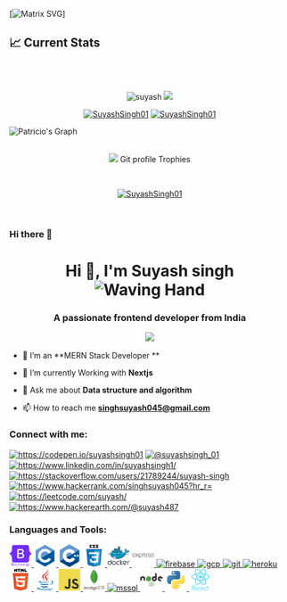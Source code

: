 
 [![Matrix SVG](https://raw.githubusercontent.com/rodrigograca31/rodrigograca31/master/matrix.svg)]
<!-- [![SuyashSingh's GitHub | Topics Over Time](https://stats.quine.sh/SuyashSingh/topics-over-time?theme=dark)]
[![SuyashSingh's GitHub | Languages Over Time](https://stats.quine.sh/SuyashSingh/languages-over-time?theme=light)](https://quine.sh)
[![SuyashSingh's GitHub | Stats](https://stats.quine.sh/SuyashSingh/github?theme=dark)](https://quine.sh)
[![SuyashSingh's Stack Overflow | Stats](https://stats.quine.sh/SuyashSingh/stack-overflow?theme=dark)](https://quine.sh) -->
 ## :chart_with_upwards_trend: Current Stats
</br>
</div>
<br />
<p align="center"><img width="45%" src="https://github-readme-streak-stats.herokuapp.com/?user=SuyashSingh01&theme=gotham&show_icons=true" alt="suyash"/>

<img width="45%" src="https://github-readme-stats-ten-gilt.vercel.app/api?username=SuyashSingh01&show_icons=true&theme=gotham"/>
</p>

<p align="center">
    <a href="https://github.com/SuyashSingh01"><img src="https://github-profile-summary-cards.vercel.app/api/cards/profile-details?username=SuyashSingh01&theme=tokyonight&hide_border=true"  width="520" alt="SuyashSingh01"/></a>
<a href="https://github.com/SuyashSingh01"><img src="https://github-readme-stats.vercel.app/api/top-langs?username=SuyashSingh01&show_icons=true&locale=en&layout=compact&theme=tokyonight" width="320"  alt="SuyashSingh01"/></a>
</p>
<!---[![An image of @suyashsingh01's Holopin badges, which is a link to view their full Holopin profile](https://holopin.me/suyashsingh01)](https://holopin.io/@suyashsingh01) -->
<!-- ## :Activity -->

![Patricio's Graph](https://github-readme-activity-graph.vercel.app/graph?username=SuyashSingh01&custom_title=Patricio's%20GitHub%20Activity%20Graph&bg_color=0D1117&color=7F3FBF&line=7F3FBF&point=7F3FBF&area_color=FFFFFF&title_color=FFFFFF&area=true)
<br><br>
<p align="center">
 <img src="https://media.giphy.com/media/QaMcXSekUWx7aogAUr/giphy.gif" width="30" />&nbsp;Git profile Trophies
</p>
<br>
<p align="center">
 <a href="https://github.com/ryo-ma/github-profile-trophy">
  <img src="https://github-profile-trophy.vercel.app/?username=SuyashSingh01&layout=compact&theme=algolia" alt="SuyashSingh01" />
 </a>
</p>
<br>

### Hi there 👋
   <h1 align="center">Hi 👋, I'm Suyash singh <img src="images/wave.gif"  alt="Waving Hand" width="60px" /></h1>
<h3 align="center">A passionate frontend developer from India</h3>
<div align="center">
<img src="https://user-images.githubusercontent.com/73097560/115834477-dbab4500-a447-11eb-908a-139a6edaec5c.gif">
</div>

<!-- <p align="left"> <a href="https://github.com/ryo-ma/github-profile-trophy"><img src="https://github-profile-trophy.vercel.app/?username=suyashsingh01" alt="suyashsingh01" /></a> </p> -->

- 🔭 I’m an  **MERN Stack Developer **

- 🌱 I’m currently Working with **Nextjs**

<!-- - 👯 I’m looking to collaborate on **Hackathon** -->

- 💬 Ask me about **Data structure and algorithm**

- 📫 How to reach me **singhsuyash045@gmail.com**

<h3 align="left">Connect with me:</h3>
<p align="left">
<a href="https://codepen.io/suyashsingh01" target="blank"><img align="center" src="https://raw.githubusercontent.com/rahuldkjain/github-profile-readme-generator/master/src/images/icons/Social/codepen.svg" alt="https://codepen.io/suyashsingh01" height="30" width="40" /></a>
<a href="https://twitter.com/@suyashsingh_01" target="blank"><img align="center" src="https://raw.githubusercontent.com/rahuldkjain/github-profile-readme-generator/master/src/images/icons/Social/twitter.svg" alt="@suyashsingh_01" height="30" width="40" /></a>
<a href="https://www.linkedin.com/in/suyashsingh1" target="blank"><img align="center" src="https://raw.githubusercontent.com/rahuldkjain/github-profile-readme-generator/master/src/images/icons/Social/linked-in-alt.svg" alt="https://www.linkedin.com/in/suyashsingh1/" height="30" width="40" /></a>
<a href="https://stackoverflow.com/users/21789244/suyash-singh" target="blank"><img align="center" src="https://raw.githubusercontent.com/rahuldkjain/github-profile-readme-generator/master/src/images/icons/Social/stack-overflow.svg" alt="https://stackoverflow.com/users/21789244/suyash-singh" height="30" width="40" /></a>
<a href="https://www.hackerrank.com/singhsuyash045?hr_r=" target="blank"><img align="center" src="https://raw.githubusercontent.com/rahuldkjain/github-profile-readme-generator/master/src/images/icons/Social/hackerrank.svg" alt="https://www.hackerrank.com/singhsuyash045?hr_r=" height="30" width="40" /></a>
<a href="/" target="blank"><img align="center" src="https://raw.githubusercontent.com/rahuldkjain/github-profile-readme-generator/master/src/images/icons/Social/leet-code.svg" alt="https://leetcode.com/suyash/" height="30" width="40" /></a>
<a href="https://www.hackerearth.com/@suyash487" target="blank"><img align="center" src="https://raw.githubusercontent.com/rahuldkjain/github-profile-readme-generator/master/src/images/icons/Social/hackerearth.svg" alt="https://www.hackerearth.com/@suyash487" height="30" width="40" /></a>
</p>

<h3 align="left">Languages and Tools:</h3>
<p align="left"> <a href="https://getbootstrap.com" target="_blank" rel="noreferrer"> <img src="https://raw.githubusercontent.com/devicons/devicon/master/icons/bootstrap/bootstrap-plain-wordmark.svg" alt="bootstrap" width="40" height="40"/> </a> <a href="https://www.cprogramming.com/" target="_blank" rel="noreferrer"> <img src="https://raw.githubusercontent.com/devicons/devicon/master/icons/c/c-original.svg" alt="c" width="40" height="40"/> </a> <a href="https://www.w3schools.com/cpp/" target="_blank" rel="noreferrer"> <img src="https://raw.githubusercontent.com/devicons/devicon/master/icons/cplusplus/cplusplus-original.svg" alt="cplusplus" width="40" height="40"/> </a> <a href="https://www.w3schools.com/css/" target="_blank" rel="noreferrer"> <img src="https://raw.githubusercontent.com/devicons/devicon/master/icons/css3/css3-original-wordmark.svg" alt="css3" width="40" height="40"/> </a> <a href="https://www.docker.com/" target="_blank" rel="noreferrer"> <img src="https://raw.githubusercontent.com/devicons/devicon/master/icons/docker/docker-original-wordmark.svg" alt="docker" width="40" height="40"/> </a> <a href="https://expressjs.com" target="_blank" rel="noreferrer"> <img src="https://raw.githubusercontent.com/devicons/devicon/master/icons/express/express-original-wordmark.svg" alt="express" width="40" height="40"/> </a> <a href="https://firebase.google.com/" target="_blank" rel="noreferrer"> <img src="https://www.vectorlogo.zone/logos/firebase/firebase-icon.svg" alt="firebase" width="40" height="40"/> </a> <a href="https://cloud.google.com" target="_blank" rel="noreferrer"> <img src="https://www.vectorlogo.zone/logos/google_cloud/google_cloud-icon.svg" alt="gcp" width="40" height="40"/> </a> <a href="https://git-scm.com/" target="_blank" rel="noreferrer"> <img src="https://www.vectorlogo.zone/logos/git-scm/git-scm-icon.svg" alt="git" width="40" height="40"/> </a> <a href="https://heroku.com" target="_blank" rel="noreferrer"> <img src="https://www.vectorlogo.zone/logos/heroku/heroku-icon.svg" alt="heroku" width="40" height="40"/> </a> <a href="https://www.w3.org/html/" target="_blank" rel="noreferrer"> <img src="https://raw.githubusercontent.com/devicons/devicon/master/icons/html5/html5-original-wordmark.svg" alt="html5" width="40" height="40"/> </a> <a href="https://www.java.com" target="_blank" rel="noreferrer"> <img src="https://raw.githubusercontent.com/devicons/devicon/master/icons/java/java-original.svg" alt="java" width="40" height="40"/> </a> <a href="https://developer.mozilla.org/en-US/docs/Web/JavaScript" target="_blank" rel="noreferrer"> <img src="https://raw.githubusercontent.com/devicons/devicon/master/icons/javascript/javascript-original.svg" alt="javascript" width="40" height="40"/> </a> <a href="https://www.mongodb.com/" target="_blank" rel="noreferrer">
 <img src="https://raw.githubusercontent.com/devicons/devicon/master/icons/mongodb/mongodb-original-wordmark.svg" alt="mongodb" width="40" height="40"/> </a> <a href="https://www.microsoft.com/en-us/sql-server" target="_blank" rel="noreferrer">
 <img src="https://www.svgrepo.com/show/303229/microsoft-sql-server-logo.svg" alt="mssql" width="40" height="40"/> </a> <a href="https://nodejs.org" target="_blank" rel="noreferrer"> 
 <img src="https://raw.githubusercontent.com/devicons/devicon/master/icons/nodejs/nodejs-original-wordmark.svg" alt="nodejs" width="40" height="40"/> </a> <a href="https://www.python.org" target="_blank" rel="noreferrer"> 
<img src="https://raw.githubusercontent.com/devicons/devicon/master/icons/python/python-original.svg" alt="python" width="40" height="40"/> </a> <a href="https://reactjs.org/" target="_blank" rel="noreferrer"> 
<img src="https://raw.githubusercontent.com/devicons/devicon/master/icons/react/react-original-wordmark.svg" alt="react" width="40" height="40"/> </a> 
</p>

<!-- <p><img align="left" src="https://github-readme-stats.vercel.app/api/top-langs?username=suyashsingh01&show_icons=true&locale=en&layout=compact" alt="suyashsingh01" /></p> -->

<!-- <p>&nbsp;<img align="center" src="https://github-readme-stats.vercel.app/api?username=suyashsingh01&show_icons=true&locale=en" alt="suyashsingh01" /></p> -->

<!--
**SuyashSingh01/suyashsingh01** is a ✨ _special_ ✨ repository because its `README.md` (this file) appears on your GitHub profile.
Here are some ideas to get you started:



- 👯 I’m looking to collaborate on ...
- 🤔 I’m looking for help with ...
- 💬 Ask me about ...
- 📫 How to reach me: ...
- 😄 Pronouns: ...
- ⚡ Fun fact: ...
-->
